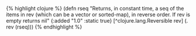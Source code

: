 {% highlight clojure %}
(defn rseq
  "Returns, in constant time, a seq of the items in rev (which
  can be a vector or sorted-map), in reverse order. If rev is empty returns nil"
  {:added "1.0"
   :static true}
  [^clojure.lang.Reversible rev]
    (. rev (rseq)))
{% endhighlight %}
